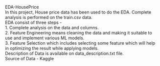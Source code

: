  EDA-HousePrice<br>
 In this project, House price data has been used to do the EDA. Complete analysis is performed on the train.csv data.<br>
 EDA consist of three steps - <br> 1. Complete analysis on the data and columns.<br> 2. Feature Engineering means cleaning the data and making it suitable to use and implement various ML models.<br> 3. Feature Selection which includes selecting some feature which will help in optimizing the result while applying models.<br>
 Description of Data is available on data_description.txt file.<br>
 Source of Data - Kaggle
  
